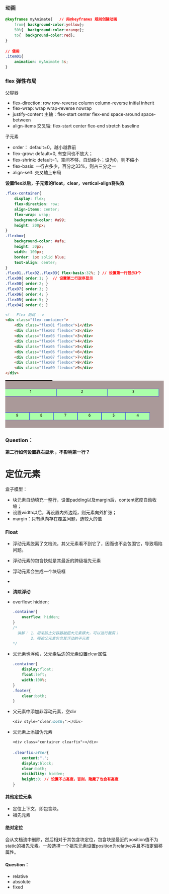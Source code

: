 ### 动画

```css
@keyframes myAnimate{   // 用@keyframes 规则创建动画
    from{ background-color:yellow};
    50%{  background-color:orange};
    to{  background-color:red};
}

// 使用
.item01{
    animation: myAnimate 5s;
}
```

### flex 弹性布局

父容器

- flex-direction: row  row-reverse  column  column-reverse  initial  inherit
- flex-wrap: wrap  wrap-reverse  nowrap
- justify-content 主轴：flex-start  center  flex-end  space-around  space-between
- align-items 交叉轴: flex-start  center  flex-end stretch  baseline

子元素

- order： default=0，越小越靠前
- flex-grow: default=0, 有空间也不放大；
- flex-shrink: default=1，空间不够，自动缩小；设为0，则不缩小
- flex-basis: 一行占多少，百分之33%，则占三分之一
- align-self: 交叉轴上布局

**设置flex以后，子元素的float，clear，vertical-align将失效**

```css
.flex-container{
	display: flex;
	flex-direction: row;
	align-items: center;
    flex-wrap: wrap;
	background-color: #a99;
	height: 200px;
}
.flexbox{
	background-color: #afa;
	height: 30px;
	width: 100px;
	border: 1px solid blue;
	text-align: center;
}
.flex01,.flex02,.flex03{ flex-basis:32%; } // 设置第一行显示3个
.flex09{ order:1; }  // 设置第二行逆序显示
.flex08{ order:2; }
.flex07{ order:3; }
.flex06{ order:4; }
.flex05{ order:5; }
.flex04{ order:6; }
```

```html
<!-- Flex 测试 -->
<div class="flex-container">
    <div class="flex01 flexbox">1</div>
    <div class="flex02 flexbox">2</div>
    <div class="flex03 flexbox">3</div>
    <div class="flex04 flexbox">4</div>
    <div class="flex05 flexbox">5</div>
    <div class="flex06 flexbox">6</div>
    <div class="flex07 flexbox">7</div>
    <div class="flex08 flexbox">8</div>
    <div class="flex09 flexbox">9</div>
</div>
```

![实现的效果](./assets\flex.PNG)

### Question：

**第二行如何设置靠右显示  ，不影响第一行？**



# 定位元素

盒子模型：

- 块元素自动填充一整行，设置padding以及margin后，content宽度自动收缩；
- 设置width以后，再设置内外边距，则元素向外扩张；
- margin：只有纵向存在覆盖问题，选较大的值

### Float

- 浮动元素脱离了文档流，其父元素看不到它了，因而也不会包围它，导致塌陷问题。

- 浮动元素的包含快就是其最近的跨级祖先元素

- 浮动元素会生成一个块级框

- 

- **清除浮动**

- overflow: hidden; 

  ```css
  .container{
      overflow: hidden; 
  }
  /*
  	讲解： 1、用来防止父容器被超大元素撑大，可以进行裁剪；
  		  2、强迫父元素包含其浮动的子元素
  */
  ```

- 父元素也浮动，父元素后边的元素设置clear属性

  ```css
  .container{
      display:float;
      float:left;
      width:100%;
  }
  .footer{
      clear:both;
  }
  ```

- 父元素中添加非浮动元素，空div

  ```css
  <div style="clear:both;"></div>
  ```

- 父元素上添加伪元素

  ```css
  <div class="container clearfix"></div>
  
  .clearfix:after{
      content:".";
      display:block;
      clear:both;
      visibility: hidden;
      height:0; // 设置不占高度，否则，隐藏了也会有高度
  }
  ```

#### 其他定位元素

- 定位上下文，即包含块。
- 祖先元素

#### 绝对定位

会从文档流中删除，然后相对于其包含块定位，包含块是最近的position值不为static的祖先元素。一般选择一个祖先元素设置position为relative并且不指定偏移属性。

#### Question：

- relative
- absolute
- fixed



